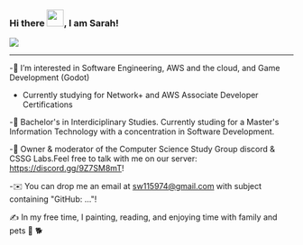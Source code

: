 
### Hi there <img src="https://raw.githubusercontent.com/MartinHeinz/MartinHeinz/master/wave.gif" width="30px">, I am Sarah!



![](https://user-images.githubusercontent.com/83520578/162101968-34835f2d-9f37-41af-9cc9-8877192698a0.png)



---

-👀 I’m interested in Software Engineering, AWS and the cloud, and Game Development (Godot) 

- Currently studying for Network+ and AWS Associate Developer Certifications

-🧮 Bachelor's in Interdiciplinary Studies. Currently studing for a Master's Information Technology with a concentration in Software Development.

-💬  Owner & moderator of the Computer Science Study Group discord & CSSG Labs.Feel free to talk with me on our server: https://discord.gg/9Z7SM8mT!

-✉️  You can drop me an email at sw115974@gmail.com with subject containing "GitHub: ..."! 

✍️  In my free time, I painting, reading, and enjoying time with family and pets 🦜 🐕



<!---
andromedamoon-stack/andromedamoon-stack is a ✨ special ✨ repository because its `README.md` (this file) appears on your GitHub profile.
You can click the Preview link to take a look at your changes.
--->
